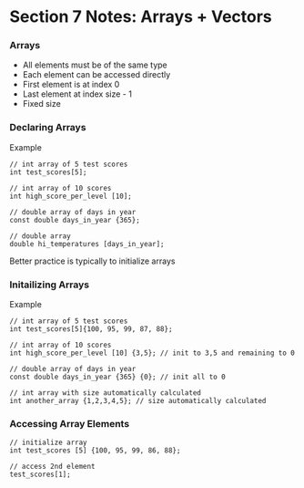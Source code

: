 # Section 7 Notes: Arrays + Vectors

### Arrays

* All elements must be of the same type
* Each element can be accessed directly
* First element is at index 0
* Last element at index size - 1
* Fixed size

### Declaring Arrays

Example

```
// int array of 5 test scores
int test_scores[5];

// int array of 10 scores
int high_score_per_level [10];

// double array of days in year
const double days_in_year {365};

// double array
double hi_temperatures [days_in_year];
```

Better practice is typically to initialize arrays


### Initailizing Arrays

Example

```
// int array of 5 test scores
int test_scores[5]{100, 95, 99, 87, 88};

// int array of 10 scores
int high_score_per_level [10] {3,5}; // init to 3,5 and remaining to 0

// double array of days in year
const double days_in_year {365} {0}; // init all to 0

// int array with size automatically calculated
int another_array {1,2,3,4,5}; // size automatically calculated
```

### Accessing Array Elements

```
// initialize array
int test_scores [5] {100, 95, 99, 86, 88};

// access 2nd element
test_scores[1];

```
